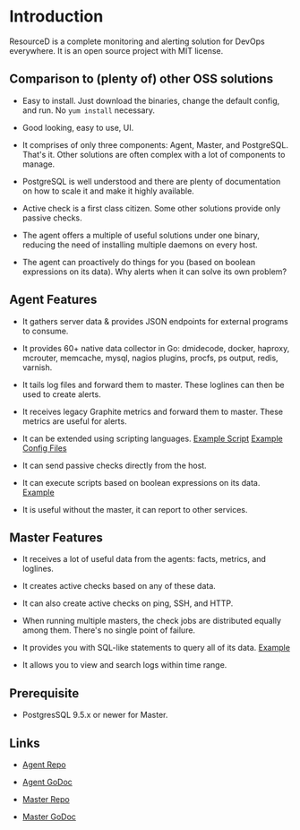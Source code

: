 # Introduction

ResourceD is a complete monitoring and alerting solution for DevOps everywhere. It is an open source project with MIT license.


## Comparison to (plenty of) other OSS solutions

* Easy to install. Just download the binaries, change the default config, and run. No `yum install` necessary.

* Good looking, easy to use, UI.

* It comprises of only three components: Agent, Master, and PostgreSQL. That's it. Other solutions are often complex with a lot of components to manage.

* PostgreSQL is well understood and there are plenty of documentation on how to scale it and make it highly available.

* Active check is a first class citizen. Some other solutions provide only passive checks.

* The agent offers a multiple of useful solutions under one binary, reducing the need of installing multiple daemons on every host.

* The agent can proactively do things for you (based on boolean expressions on its data). Why alerts when it can solve its own problem?


## Agent Features

* It gathers server data & provides JSON endpoints for external programs to consume.

* It provides 60+ native data collector in Go: dmidecode, docker, haproxy, mcrouter, memcache, mysql, nagios plugins, procfs, ps output, redis, varnish.

* It tails log files and forward them to master. These loglines can then be used to create alerts.

* It receives legacy Graphite metrics and forward them to master. These metrics are useful for alerts.

* It can be extended using scripting languages. [Example Script](//github.com/resourced/resourced/blob/master/tests/script-reader/darwin-memory.py) [Example Config Files](//github.com/resourced/resourced/tree/master/tests/resourced-configs/readers)

* It can send passive checks directly from the host.

* It can execute scripts based on boolean expressions on its data. [Example](//github.com/resourced/resourced/blob/master/tests/resourced-configs/executors/shell.toml)

* It is useful without the master, it can report to other services.


## Master Features

* It receives a lot of useful data from the agents: facts, metrics, and loglines.

* It creates active checks based on any of these data.

* It can also create active checks on ping, SSH, and HTTP.

* When running multiple masters, the check jobs are distributed equally among them. There's no single point of failure.

* It provides you with SQL-like statements to query all of its data. [Example](//github.com/resourced/resourced-master#querying)

* It allows you to view and search logs within time range.


## Prerequisite

* PostgresSQL 9.5.x or newer for Master.


## Links

* [Agent Repo](https://github.com/resourced/resourced)

* [Agent GoDoc](https://godoc.org/github.com/resourced/resourced)

* [Master Repo](https://github.com/resourced/resourced-master)

* [Master GoDoc](https://godoc.org/github.com/resourced/resourced-master)
